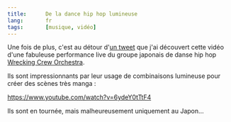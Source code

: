 ```yaml
---
title:      De la dance hip hop lumineuse
lang:       fr
tags:       [musique, vidéo]
---
```


Une fois de plus, c'est au détour d'[un tweet](https://twitter.com/codepo8/status/180626257938100224) que j'ai découvert cette vidéo d'une fabuleuse performance live du groupe japonais de danse hip hop [Wrecking Crew Orchestra](http://wizarts.jp/).

Ils sont impressionnants par leur usage de combinaisons lumineuse pour créer des scènes très manga :

https://www.youtube.com/watch?v=6ydeY0tTtF4

Ils sont en tournée, mais malheureusement uniquement au Japon…
